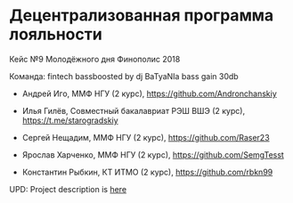 # Децентрализованная программа лояльности 
Кейс №9 Молодёжного дня Финополис 2018

Команда: fintech bassboosted by dj BaTyaNIa bass gain 30db

- Андрей Иго, ММФ НГУ (2 курс), https://github.com/Andronchanskiy 

- Илья Гилёв, Совместный бакалавриат РЭШ ВШЭ (2 курс), https://t.me/starogradskiy 

- Сергей Нещадим, ММФ НГУ (2 курс), https://github.com/Raser23

- Ярослав Харченко, ММФ НГУ (2 курс), https://github.com/SemgTesst

- Константин Рыбкин, КТ ИТМО (2 курс), https://github.com/rbkn99

UPD: Project description is [here](https://drive.google.com/file/d/14kNxZLkp68jmedzMvmaHA-P5TH7MnCgW/view?usp=sharing)

